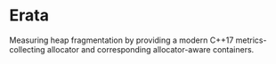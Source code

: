 # Erata
Measuring heap fragmentation by providing a modern C++17 metrics-collecting allocator and corresponding allocator-aware containers.
